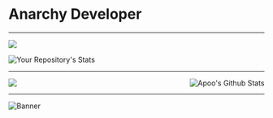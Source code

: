 <h1>Anarchy Developer</h1>

---

 <a href="https://github.com/4n4rchyDev">
<img src="https://discord.c99.nl/widget/theme-4/805842079091654696.png"> </a>

![Your Repository's Stats](https://github-readme-stats.vercel.app/api/top-langs/?username=4n4rchyDev&theme=tokyonight)

---

 <a href="https://github.com/4n4rchyDev">
<img src="https://discord.c99.nl/widget/theme-4/855404028892938241.png"> </a>

<img align="right" alt="Apoo's Github Stats" src="https://github-readme-stats.vercel.app/api?username=4n4rchyDev&theme=tokyonight&show_icons=true&hide_border=true" />

---

![Banner](https://data.whicdn.com/images/244251337/original.gif)
